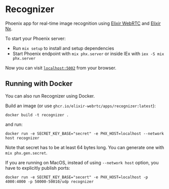 # Recognizer

Phoenix app for real-time image recognition using [Elixir WebRTC](https://github.com/elixir-webrtc) and [Elixir Nx](https://github.com/elixir-nx/nx).

To start your Phoenix server:

  * Run `mix setup` to install and setup dependencies
  * Start Phoenix endpoint with `mix phx.server` or inside IEx with `iex -S mix phx.server`

Now you can visit [`localhost:5002`](http://localhost:5002) from your browser.

## Running with Docker

You can also run Recognizer using Docker.

Build an image (or use `ghcr.io/elixir-webrtc/apps/recognizer:latest`):

```
docker build -t recognizer .
```

and run:

```
docker run -e SECRET_KEY_BASE="secret" -e PHX_HOST=localhost --network host recognizer
```

Note that secret has to be at least 64 bytes long.
You can generate one with `mix phx.gen.secret`.

If you are running on MacOS, instead of using `--network host` option, you have to explicitly publish ports:

```
docker run -e SECRET_KEY_BASE="secert" -e PHX_HOST=localhost -p 4000:4000 -p 50000-50010/udp recognizer
```

